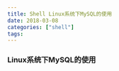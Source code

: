 ```yaml
---
title: Shell Linux系统下MySQL的使用
date: 2018-03-08
categories: ["shell"]
tags:
---
```


### Linux系统下MySQL的使用

